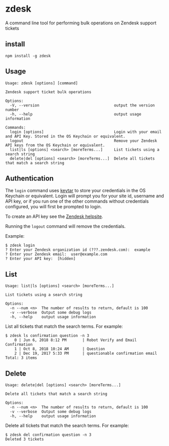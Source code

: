 # zdesk

A command line tool for performing bulk operations on Zendesk support tickets

## install

```
npm install -g zdesk
```

## Usage

```
Usage: zdesk [options] [command]

Zendesk support ticket bulk operations

Options:
  -V, --version                                 output the version number
  -h, --help                                    output usage information

Commands:
  login [options]                               Login with your email and API Key. Stored in the OS Keychain or equivalent.
  logout                                        Remove your Zendesk API keys from the OS Keychain or equivalent.
  list|ls [options] <search> [moreTerms...]     List tickets using a search string
  delete|del [options] <search> [moreTerms...]  Delete all tickets that match a search string
```

## Authentication

The `login` command uses [keytar](https://www.npmjs.com/package/keytar) to store your credentials in the OS Keychain or
equivalent. Login will prompt you for your site id, username and API key, or if
you run one of the other commands without credentials configured, you will first
be prompted to login.

To create an API key see the [Zendesk helpsite](https://support.zendesk.com/hc/en-us/articles/226022787-Generating-a-new-API-token-).

Running the `logout` command will remove the credentials.

Example:

```
$ zdesk login
? Enter your Zendesk organization id (???.zendesk.com):  example
? Enter your Zendesk email:  user@example.com
? Enter your API key:  [hidden]
```

## List

```
Usage: list|ls [options] <search> [moreTerms...]

List tickets using a search string

Options:
  -n --num <n>  The number of results to return, default is 100
  -v --verbose  Output some debug logs
  -h, --help    output usage information
```

List all tickets that match the search terms. For example:

```
$ zdesk ls confirmation question -n 3
    0 | Jun 6, 2018 8:12 PM       | Robot Verify and Email Confirmation
    1 | Oct 8, 2018 10:24 AM      | Question
    2 | Dec 19, 2017 5:33 PM      | questionable confirmation email
Total: 3 items
```

## Delete

```
Usage: delete|del [options] <search> [moreTerms...]

Delete all tickets that match a search string

Options:
  -n --num <n>  The number of results to return, default is 100
  -v --verbose  Output some debug logs
  -h, --help    output usage information
```

Delete all tickets that match the search terms. For example:

```
$ zdesk del confirmation question -n 3
Deleted 3 tickets
```
